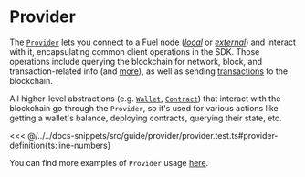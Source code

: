 # Provider

The [`Provider`](/api/Account/Provider.md) lets you connect to a Fuel node ([_*local*_](/guide/getting-started/connecting-to-a-local-node.md) or [_*external*_](/guide/getting-started/connecting-to-testnet.md)) and interact with it, encapsulating common client operations in the SDK. Those operations include querying the blockchain for network, block, and transaction-related info (and [more](/api/Account/Provider.md)), as well as sending [transactions](/guide/transactions/index.md) to the blockchain.

All higher-level abstractions (e.g. [`Wallet`](/guide/wallets/index.md), [`Contract`](/guide/contracts/index.md)) that interact with the blockchain go through the `Provider`, so it's used for various actions like getting a wallet's balance, deploying contracts, querying their state, etc.

<<< @/../../docs-snippets/src/guide/provider/provider.test.ts#provider-definition{ts:line-numbers}

You can find more examples of `Provider` usage [here](./querying-the-chain.md).
